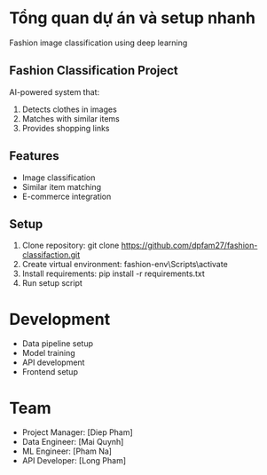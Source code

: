 # Tổng quan dự án và setup nhanh
 Fashion image classification using deep learning
## Fashion Classification Project
AI-powered system that:
1. Detects clothes in images
2. Matches with similar items
3. Provides shopping links

## Features
- Image classification
- Similar item matching
- E-commerce integration

## Setup
1. Clone repository: git clone <https://github.com/dpfam27/fashion-classifaction.git>
2. Create virtual environment: fashion-env\Scripts\activate
3. Install requirements: pip install -r requirements.txt
4. Run setup script

# Development
- Data pipeline setup
- Model training
- API development
- Frontend setup

# Team
- Project Manager: [Diep Pham]
- Data Engineer: [Mai Quynh]
- ML Engineer: [Pham Na]
- API Developer: [Long Pham]